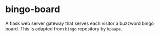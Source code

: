 # bingo-board
A flask web server gateway that serves each visitor a buzzword bingo board.  This is adapted from `bingo` repository by `kpaape`.
